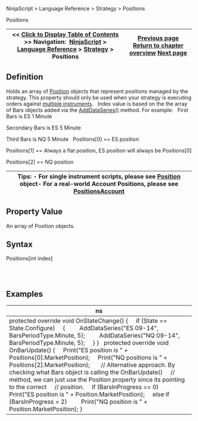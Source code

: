 ﻿
NinjaScript \> Language Reference \> Strategy \> Positions

Positions

| \<\< [Click to Display Table of Contents](positions.md) \>\> **Navigation:**     [NinjaScript](ninjascript.md) \> [Language Reference](language_reference_wip.md) \> [Strategy](strategy.md) \> Positions | [Previous page](positionaccount_quantity.md) [Return to chapter overview](strategy.md) [Next page](positionsaccount.md) |
| --- | --- |
## Definition
Holds an array of [Position](position.md) objects that represent positions managed by the strategy. This property should only be used when your strategy is executing orders against [multiple instruments](multi-time_frame__instruments.md).
 
Index value is based on the the array of Bars objects added via the [AddDataSeries()](adddataseries.md) method. For example:
 
First Bars is ES 1 Minute   

Secondary Bars is ES 5 Minute   

Third Bars is NQ 5 Minute
 
Positions\[0] \=\= ES position  

Positions\[1] \=\= Always a flat position, ES position will always be Positions\[0]  

Positions\[2] \=\= NQ position

| Tips: - For single instrument scripts, please see [Position](position.md) object- For a real\-world Account Positions, please see [PositionsAccount](positions_account.md) |
| --- |

## Property Value
An array of Position objects.
 
## Syntax
Positions\[int index]
## 
 
## Examples

| ns |
| --- |
| protected override void OnStateChange() {      if (State \=\= State.Configure)      {          AddDataSeries("ES 09\-14", BarsPeriodType.Minute, 5);          AddDataSeries("NQ 09\-14", BarsPeriodType.Minute, 5);      } }   protected override void OnBarUpdate() {      Print("ES position is " \+ Positions\[0].MarketPosition);      Print("NQ positions is " \+ Positions\[2].MarketPosition);        // Alternative approach. By checking what Bars object is calling the OnBarUpdate()      // method, we can just use the Position property since its pointing to the correct      // position.      if (BarsInProgress \=\= 0)          Print("ES position is " \+ Position.MarketPosition);      else if (BarsInProgress \= 2)          Print("NQ position is " \+ Position.MarketPosition); } |
